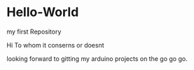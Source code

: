 # Hello-World
my first Repository

Hi To whom it conserns or doesnt

looking forward to gitting my arduino projects on the go go go.
